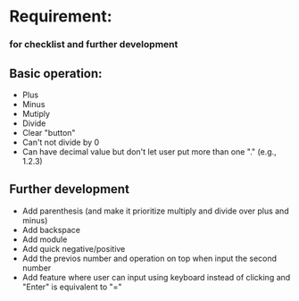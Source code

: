 # Requirement: 
### for checklist and further development

## Basic operation:
- Plus
- Minus
- Mutiply
- Divide
- Clear "button"
- Can't not divide by 0
- Can have decimal value but don't let user put more than one "." (e.g., 1.2.3)

## Further development
- Add parenthesis (and make it prioritize multiply and divide over plus and minus)
- Add backspace
- Add module
- Add quick negative/positive
- Add the previos number and operation on top when input the second number
- Add feature where user can input using keyboard instead of clicking and "Enter" is equivalent to "="
